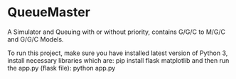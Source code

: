 # QueueMaster
A Simulator and Queuing with or without priority, contains G/G/C to M/G/C and G/G/C Models.

To run this project, make sure you have installed latest version of Python 3, install necessary libraries which are:
pip install flask matplotlib
and then run the app.py (flask file):
python app.py
